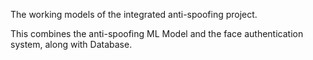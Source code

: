 The working models of the integrated anti-spoofing project.

This combines the anti-spoofing ML Model and the face authentication system, along with Database.
